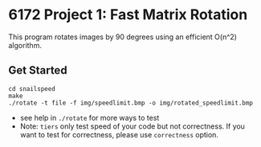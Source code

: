 # 6172 Project 1: Fast Matrix Rotation
This program rotates images by 90 degrees using an efficient O(n^2) algorithm.

## Get Started
```
cd snailspeed
make
./rotate -t file -f img/speedlimit.bmp -o img/rotated_speedlimit.bmp
```
- see help in `./rotate` for more ways to test
- Note: `tiers` only test speed of your code but not correctness. If you want to test for correctness, please use `correctness` option.
